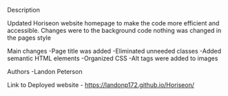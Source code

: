Description

Updated Horiseon website homepage to make the code more efficient and accessible.  Changes were to the background code nothing was changed in the pages style

Main changes
-Page title was added
-Eliminated unneeded classes
-Added semantic HTML elements
-Organized CSS
-Alt tags were added to images

Authors
-Landon Peterson

Link to Deployed website - https://landonp172.github.io/Horiseon/
